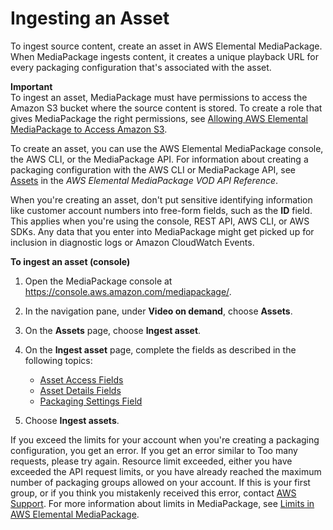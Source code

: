 # Ingesting an Asset<a name="asset-create"></a>

To ingest source content, create an asset in AWS Elemental MediaPackage\. When MediaPackage ingests content, it creates a unique playback URL for every packaging configuration that's associated with the asset\.

**Important**  
To ingest an asset, MediaPackage must have permissions to access the Amazon S3 bucket where the source content is stored\. To create a role that gives MediaPackage the right permissions, see [Allowing AWS Elemental MediaPackage to Access Amazon S3](setting-up-create-trust-rel.md)\.

To create an asset, you can use the AWS Elemental MediaPackage console, the AWS CLI, or the MediaPackage API\. For information about creating a packaging configuration with the AWS CLI or MediaPackage API, see [Assets](https://docs.aws.amazon.com/mediapackage-vod/latest/apireference/assets.html) in the *AWS Elemental MediaPackage VOD API Reference*\.

When you're creating an asset, don't put sensitive identifying information like customer account numbers into free\-form fields, such as the **ID** field\. This applies when you're using the console, REST API, AWS CLI, or AWS SDKs\. Any data that you enter into MediaPackage might get picked up for inclusion in diagnostic logs or Amazon CloudWatch Events\.

**To ingest an asset \(console\)**

1. Open the MediaPackage console at [https://console\.aws\.amazon\.com/mediapackage/](https://console.aws.amazon.com/mediapackage/)\.

1. In the navigation pane, under **Video on demand**, choose **Assets**\.

1. On the **Assets** page, choose **Ingest asset**\.

1. On the **Ingest asset** page, complete the fields as described in the following topics:
   + [Asset Access Fields](asset-create-access.md)
   + [Asset Details Fields](asset-create-details.md)
   + [Packaging Settings Field](asset-create-pkg.md)

1. Choose **Ingest assets**\.

If you exceed the limits for your account when you're creating a packaging configuration, you get an error\. If you get an error similar to Too many requests, please try again\. Resource limit exceeded, either you have exceeded the API request limits, or you have already reached the maximum number of packaging groups allowed on your account\. If this is your first group, or if you think you mistakenly received this error, contact [AWS Support](https://aws.amazon.com/support)\. For more information about limits in MediaPackage, see [Limits in AWS Elemental MediaPackage](limits.md)\.